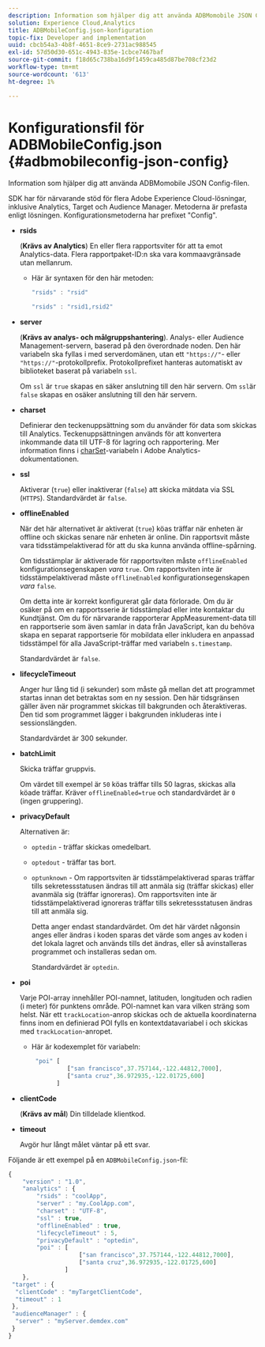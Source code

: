 ```yaml
---
description: Information som hjälper dig att använda ADBMomobile JSON Config-filen.
solution: Experience Cloud,Analytics
title: ADBMobileConfig.json-konfiguration
topic-fix: Developer and implementation
uuid: cbcb54a3-4b8f-4651-8ce9-2731ac988545
exl-id: 57d50d30-651c-4943-835e-1cbce7467baf
source-git-commit: f18d65c738ba16d9f1459ca485d87be708cf23d2
workflow-type: tm+mt
source-wordcount: '613'
ht-degree: 1%

---
```


# Konfigurationsfil för ADBMobileConfig.json {#adbmobileconfig-json-config}

Information som hjälper dig att använda ADBMomobile JSON Config-filen.

SDK har för närvarande stöd för flera Adobe Experience Cloud-lösningar, inklusive Analytics, Target och Audience Manager. Metoderna är prefasta enligt lösningen. Konfigurationsmetoderna har prefixet &quot;Config&quot;.

* **rsids**

   (**Krävs av Analytics**) En eller flera rapportsviter för att ta emot Analytics-data. Flera rapportpaket-ID:n ska vara kommaavgränsade utan mellanrum.

   * Här är syntaxen för den här metoden:

      ```js
      "rsids" : "rsid"
      ```

      ```js
      "rsids" : "rsid1,rsid2"
      ```

* **server**

   (**Krävs av analys- och målgruppshantering**). Analys- eller Audience Management-servern, baserad på den överordnade noden. Den här variabeln ska fyllas i med serverdomänen, utan ett `"https://"`- eller `"https://"`-protokollprefix. Protokollprefixet hanteras automatiskt av biblioteket baserat på variabeln `ssl`.

   Om `ssl` är `true` skapas en säker anslutning till den här servern. Om `ssl`är `false` skapas en osäker anslutning till den här servern.

* **charset**

   Definierar den teckenuppsättning som du använder för data som skickas till Analytics. Teckenuppsättningen används för att konvertera inkommande data till UTF-8 för lagring och rapportering. Mer information finns i [charSet](https://experienceleague.adobe.com/docs/analytics/implementation/vars/config-vars/charset.html)-variabeln i Adobe Analytics-dokumentationen.

* **ssl**

   Aktiverar (`true`) eller inaktiverar (`false`) att skicka mätdata via SSL (`HTTPS`). Standardvärdet är `false`.

* **offlineEnabled**

   När det här alternativet är aktiverat (`true`) köas träffar när enheten är offline och skickas senare när enheten är online. Din rapportsvit måste vara tidsstämpelaktiverad för att du ska kunna använda offline-spårning.

   Om tidsstämplar är aktiverade för rapportsviten måste `offlineEnabled` konfigurationsegenskapen *vara* `true`. Om rapportsviten inte är tidsstämpelaktiverad måste `offlineEnabled` konfigurationsegenskapen *vara* `false`.

   Om detta inte är korrekt konfigurerat går data förlorade. Om du är osäker på om en rapportsserie är tidsstämplad eller inte kontaktar du Kundtjänst. Om du för närvarande rapporterar AppMeasurement-data till en rapportserie som även samlar in data från JavaScript, kan du behöva skapa en separat rapportserie för mobildata eller inkludera en anpassad tidsstämpel för alla JavaScript-träffar med variabeln `s.timestamp`.

   Standardvärdet är `false`.

* **lifecycleTimeout**

   Anger hur lång tid (i sekunder) som måste gå mellan det att programmet startas innan det betraktas som en ny session. Den här tidsgränsen gäller även när programmet skickas till bakgrunden och återaktiveras. Den tid som programmet lägger i bakgrunden inkluderas inte i sessionslängden.

   Standardvärdet är 300 sekunder.

* **batchLimit**

   Skicka träffar gruppvis.

   Om värdet till exempel är `50` köas träffar tills 50 lagras, skickas alla köade träffar. Kräver `offlineEnabled=true` och standardvärdet är `0` (ingen gruppering).

* **privacyDefault**

   Alternativen är:

   * `optedin` - träffar skickas omedelbart.
   * `optedout` - träffar tas bort.
   * `optunknown` - Om rapportsviten är tidsstämpelaktiverad sparas träffar tills sekretessstatusen ändras till att anmäla sig (träffar skickas) eller avanmäla sig (träffar ignoreras). Om rapportsviten inte är tidsstämpelaktiverad ignoreras träffar tills sekretessstatusen ändras till att anmäla sig.

      Detta anger endast standardvärdet. Om det här värdet någonsin anges eller ändras i koden sparas det värde som anges av koden i det lokala lagret och används tills det ändras, eller så avinstalleras programmet och installeras sedan om.

      Standardvärdet är `optedin`.

* **poi**

   Varje POI-array innehåller POI-namnet, latituden, longituden och radien (i meter) för punktens område. POI-namnet kan vara vilken sträng som helst. När ett `trackLocation`-anrop skickas och de aktuella koordinaterna finns inom en definierad POI fylls en kontextdatavariabel i och skickas med `trackLocation`-anropet.

   * Här är kodexemplet för variabeln:

      ```js
       "poi" [ 
                ["san francisco",37.757144,-122.44812,7000], 
                ["santa cruz",36.972935,-122.01725,600] 
             ]
      ```

* **clientCode**

   (**Krävs av mål**) Din tilldelade klientkod.

* **timeout**

   Avgör hur långt målet väntar på ett svar.

Följande är ett exempel på en `ADBMobileConfig.json`-fil:

```js
{ 
    "version" : "1.0",
    "analytics" : {
        "rsids" : "coolApp",
        "server" : "my.CoolApp.com",
        "charset" : "UTF-8",
        "ssl" : true,
        "offlineEnabled" : true,
        "lifecycleTimeout" : 5,
        "privacyDefault" : "optedin",
        "poi" : [ 
                    ["san francisco",37.757144,-122.44812,7000],
                    ["santa cruz",36.972935,-122.01725,600]
                ]
    },
 "target" : {
  "clientCode" : "myTargetClientCode",
  "timeout" : 1
 },
 "audienceManager" : {
  "server" : "myServer.demdex.com"
 }
}
```
